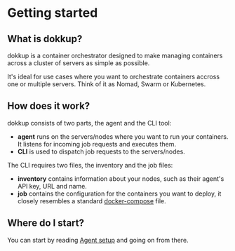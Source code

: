 # Getting started

## What is dokkup?
dokkup is a container orchestrator designed to make managing containers across a cluster of servers as simple as possible.

It's ideal for use cases where you want to orchestrate containers accross one or multiple servers. Think of it as Nomad, Swarm or Kubernetes.

## How does it work?
dokkup consists of two parts, the agent and the CLI tool:

- **agent** runs on the servers/nodes where you want to run your containers. It listens for incoming job requests and executes them.
- **CLI** is used to dispatch job requests to the servers/nodes.

The CLI requires two files, the inventory and the job files:

- **inventory** contains information about your nodes, such as their agent's API key, URL and name.
- **job** contains the configuration for the containers you want to deploy, it closely resembles a standard [docker-compose](https://docs.docker.com/compose) file.

## Where do I start?
You can start by reading [Agent setup](agent-setup.md) and going on from there. 
